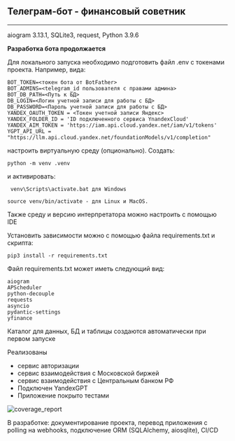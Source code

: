 ## Телеграм-бот - финансовый советник
<hr>
aiogram 3.13.1, SQLite3, request, Python 3.9.6

**Разработка бота продолжается**

Для локального запуска необходимо подготовить файл .env с токенами проекта. Например, вида:

```
BOT_TOKEN=<токен бота от BotFather>
BOT_ADMINS=<telegram_id пользователя с правами админа>
BOT_DB_PATH=<Путь к БД>
DB_LOGIN=<Логин учетной записи для работы с БД>
DB_PASSWORD=<Пароль учетной записи для работы с БД>
YANDEX_OAUTH_TOKEN = <Токен учетной записи Яндекс>
YANDEX_FOLDER_ID = 'ID подключенного сервиса YnandexCloud'
YANDEX_AIM_TOKEN = 'https://iam.api.cloud.yandex.net/iam/v1/tokens'
YGPT_API_URL = "https://llm.api.cloud.yandex.net/foundationModels/v1/completion"
```
настроить виртуальную среду (опционально). Создать:

`python -m venv .venv`

и активировать:

`
venv\Scripts\activate.bat для Windows`

`source venv/bin/activate - для Linux и MacOS.`

Также среду и версию интерпретатора можно настроить с помощью IDE

Установить зависимости можно с помощью файла requirements.txt и скрипта:

`pip3 install -r requirements.txt`

Файл requirements.txt может иметь следующий вид:

```
aiogram
APScheduler
python-decouple
requests
asyncio
pydantic-settings
yfinance
```

Каталог для данных, БД и таблицы создаются автоматически при первом запуске

Реализованы 
* сервис авторизации
* сервис взаимодействия с Московской биржей
* сервис взаимодействия с Центральным банком РФ
* Подключен YandexGPT
* Приложение покрыто тестами

![coverage_report](https://github.com/Aberezhnoy1980/MIPT_tg_bot/tree/main/img/coverage_report.png)

В разработке: документирование проекта, перевод приложения с polling на webhooks, подключение ORM (SQLAlchemy, aiosqlite), CI/CD